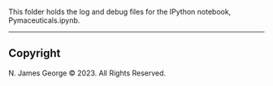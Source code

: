 This folder holds the log and debug files for the IPython notebook, Pymaceuticals.ipynb.

----

## Copyright

N. James George © 2023. All Rights Reserved.
